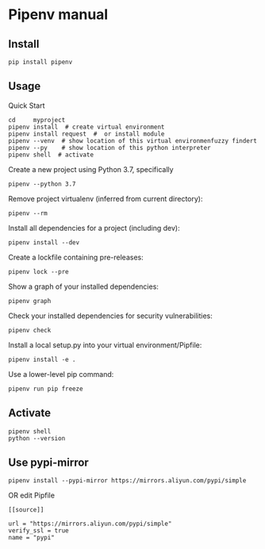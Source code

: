 # Pipenv manual

## Install 

``` 
pip install pipenv
```


## Usage 

Quick Start

``` 
cd     myproject
pipenv install  # create virtual environment
pipenv install request  #  or install module
pipenv --venv  # show location of this virtual environmenfuzzy findert
pipenv --py    # show location of this python interpreter
pipenv shell  # activate
```

Create a new project using Python 3.7, specifically

```
pipenv --python 3.7
```

Remove project virtualenv (inferred from current directory):

```
pipenv --rm
```

Install all dependencies for a project (including dev):

```
pipenv install --dev
```

Create a lockfile containing pre-releases:

```
pipenv lock --pre
```

Show a graph of your installed dependencies:

```
pipenv graph
```

Check your installed dependencies for security vulnerabilities:

```
pipenv check
```

Install a local setup.py into your virtual environment/Pipfile:

```
pipenv install -e .
```

Use a lower-level pip command:

```
pipenv run pip freeze
```


## Activate

``` 
pipenv shell
python --version
```

## Use pypi-mirror

``` 
pipenv install --pypi-mirror https://mirrors.aliyun.com/pypi/simple
```

OR edit Pipfile

``` 
[[source]]

url = "https://mirrors.aliyun.com/pypi/simple"
verify_ssl = true
name = "pypi"
```




